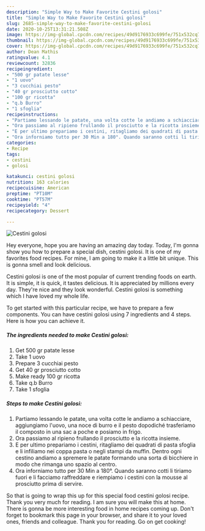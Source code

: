 ```yaml
---
description: "Simple Way to Make Favorite Cestini golosi"
title: "Simple Way to Make Favorite Cestini golosi"
slug: 2685-simple-way-to-make-favorite-cestini-golosi
date: 2020-10-25T13:31:21.508Z
image: https://img-global.cpcdn.com/recipes/49d9176933c699fe/751x532cq70/cestini-golosi-recipe-main-photo.jpg
thumbnail: https://img-global.cpcdn.com/recipes/49d9176933c699fe/751x532cq70/cestini-golosi-recipe-main-photo.jpg
cover: https://img-global.cpcdn.com/recipes/49d9176933c699fe/751x532cq70/cestini-golosi-recipe-main-photo.jpg
author: Dean Mathis
ratingvalue: 4.1
reviewcount: 32836
recipeingredient:
- "500 gr patate lesse"
- "1 uovo"
- "3 cucchiai pesto"
- "40 gr prosciutto cotto"
- "100 gr ricotta"
- "q.b Burro"
- "1 sfoglia"
recipeinstructions:
- "Partiamo lessando le patate, una volta cotte le andiamo a schiacciare, aggiungiamo l&#39;uovo, una noce di burro e il pesto dopodiché trasferiamo il composto in una sac a poche e posiamo in frigo."
- "Ora passiamo al ripieno frullando il prosciutto e la ricotta insieme."
- "E per ultimo prepariamo i cestini, ritagliamo dei quadrati di pasta sfoglia e li infiliamo nei coppa pasta o negli stampi da muffin. Dentro ogni cestino andiamo a spremere le patate formando una sorta di bicchiere in modo che rimanga uno spazio al centro."
- "Ora inforniamo tutto per 30 Min a 180°. Quando saranno cotti li tiriamo fuori e li facciamo raffreddare e riempiamo i cestini con la mousse al prosciutto prima di servire."
categories:
- Recipe
tags:
- cestini
- golosi

katakunci: cestini golosi 
nutrition: 163 calories
recipecuisine: American
preptime: "PT10M"
cooktime: "PT57M"
recipeyield: "4"
recipecategory: Dessert

---
```



![Cestini golosi](https://img-global.cpcdn.com/recipes/49d9176933c699fe/751x532cq70/cestini-golosi-recipe-main-photo.jpg)

Hey everyone, hope you are having an amazing day today. Today, I'm gonna show you how to prepare a special dish, cestini golosi. It is one of my favorites food recipes. For mine, I am going to make it a little bit unique. This is gonna smell and look delicious.

Cestini golosi is one of the most popular of current trending foods on earth. It is simple, it is quick, it tastes delicious. It is appreciated by millions every day. They're nice and they look wonderful. Cestini golosi is something which I have loved my whole life.




To get started with this particular recipe, we have to prepare a few components. You can have cestini golosi using 7 ingredients and 4 steps. Here is how you can achieve it.

<!--inarticleads1-->

##### The ingredients needed to make Cestini golosi:

1. Get 500 gr patate lesse
1. Take 1 uovo
1. Prepare 3 cucchiai pesto
1. Get 40 gr prosciutto cotto
1. Make ready 100 gr ricotta
1. Take q.b Burro
1. Take 1 sfoglia




<!--inarticleads2-->

##### Steps to make Cestini golosi:

1. Partiamo lessando le patate, una volta cotte le andiamo a schiacciare, aggiungiamo l&#39;uovo, una noce di burro e il pesto dopodiché trasferiamo il composto in una sac a poche e posiamo in frigo.
1. Ora passiamo al ripieno frullando il prosciutto e la ricotta insieme.
1. E per ultimo prepariamo i cestini, ritagliamo dei quadrati di pasta sfoglia e li infiliamo nei coppa pasta o negli stampi da muffin. Dentro ogni cestino andiamo a spremere le patate formando una sorta di bicchiere in modo che rimanga uno spazio al centro.
1. Ora inforniamo tutto per 30 Min a 180°. Quando saranno cotti li tiriamo fuori e li facciamo raffreddare e riempiamo i cestini con la mousse al prosciutto prima di servire.




So that is going to wrap this up for this special food cestini golosi recipe. Thank you very much for reading. I am sure you will make this at home. There is gonna be more interesting food in home recipes coming up. Don't forget to bookmark this page in your browser, and share it to your loved ones, friends and colleague. Thank you for reading. Go on get cooking!
